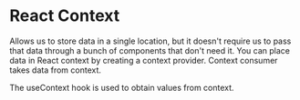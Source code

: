 # React Context
Allows us to store data in a single location, but it doesn't require us to pass that data through a bunch of components that don't need it.
You can place data in React context by creating a context provider.
Context consumer takes data from context.

The useContext hook is used to obtain values from context.




